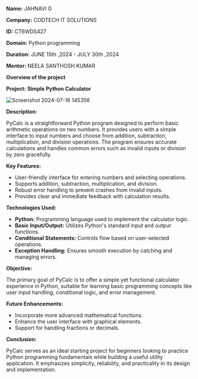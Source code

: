 **Name:** JAHNAVI G

**Company:** CODTECH IT SOLUTIONS

**ID:** CT6WDS427

**Domain:** Python programming

**Duration:** JUNE 15th ,2024 - JULY 30th ,2024

**Mentor:** NEELA SANTHOSH KUMAR



**Overview of the project**

**Project:**
**Simple Python Calculator**
 
![Screenshot 2024-07-16 145356](https://github.com/user-attachments/assets/88f4c6a5-bba3-4243-bdb4-ec708f9c6713)


**Description:**

PyCalc is a straightforward Python program designed to perform basic arithmetic operations on two numbers. It provides users with a simple interface to input numbers and choose from addition, subtraction, multiplication, and division operations. The program ensures accurate calculations and handles common errors such as invalid inputs or division by zero gracefully.

**Key Features:**
- User-friendly interface for entering numbers and selecting operations.
- Supports addition, subtraction, multiplication, and division.
- Robust error handling to prevent crashes from invalid inputs.
- Provides clear and immediate feedback with calculation results.

**Technologies Used:**
- **Python:** Programming language used to implement the calculator logic.
- **Basic Input/Output:** Utilizes Python's standard input and output functions.
- **Conditional Statements:** Controls flow based on user-selected operations.
- **Exception Handling:** Ensures smooth execution by catching and managing errors.

**Objective:**

The primary goal of PyCalc is to offer a simple yet functional calculator experience in Python, suitable for learning basic programming concepts like user input handling, conditional logic, and error management.

**Future Enhancements:**
- Incorporate more advanced mathematical functions.
- Enhance the user interface with graphical elements.
- Support for handling fractions or decimals.
  
**Conclusion:**

PyCalc serves as an ideal starting project for beginners looking to practice Python programming fundamentals while building a useful utility application. It emphasizes simplicity, reliability, and practicality in its design and implementation.






